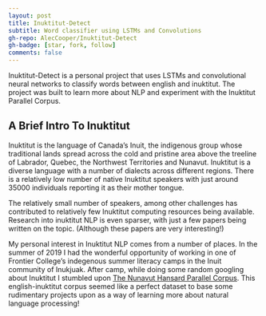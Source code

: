 ```yaml
---
layout: post
title: Inuktitut-Detect 
subtitle: Word classifier using LSTMs and Convolutions
gh-repo: AlecCooper/Inuktitut-Detect
gh-badge: [star, fork, follow]
comments: false
---
```

Inuktitut-Detect is a personal project that uses LSTMs and convolutional neural networks to classify words 
between english and inuktitut. The project was built to learn more about NLP and experiment with the Inuktitut 
Parallel Corpus.  

## A Brief Intro To Inuktitut
Inuktitut is the language of Canada’s Inuit, the indigenous group whose traditional lands spread across the 
cold and pristine area above the treeline of Labrador, Quebec, the Northwest Territories and Nunavut. 
Inuktitut is a diverse language with a number of dialects across different regions. 
There is a relatively low number of native Inuktitut speakers with just around 35000 
individuals reporting it as their mother tongue.  

The relatively small number of speakers, among other challenges has contributed to relatively few Inuktitut computing 
resources being available. Research into inuktitut NLP is even sparser, with just a few papers 
being written on the topic. (Although these papers are very interesting!)  

My personal interest in Inuktitut NLP comes from a number of places. In the summer of 2019 I had the wonderful 
opportunity of working in one of Frontier College’s indegenous summer literacy camps in the Inuit community of 
Inukjuak. After camp, while doing some random googling about Inuktitut I stumbled upon 
[The Nunavut Hansard Parallel Corpus](https://www.inuktitutcomputing.ca/NunavutHansard/info.php). 
This english-inuktitut corpus seemed like a perfect dataset to base some rudimentary projects upon as a way of 
learning more about natural language processing!  
